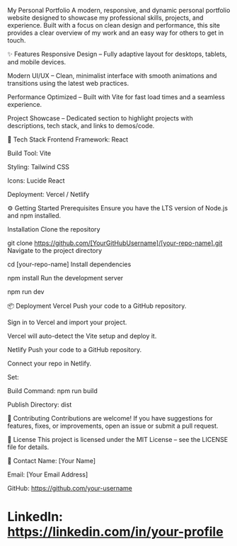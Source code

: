 
My Personal Portfolio
A modern, responsive, and dynamic personal portfolio website designed to showcase my professional skills, projects, and experience.
Built with a focus on clean design and performance, this site provides a clear overview of my work and an easy way for others to get in touch.

✨ Features
Responsive Design – Fully adaptive layout for desktops, tablets, and mobile devices.

Modern UI/UX – Clean, minimalist interface with smooth animations and transitions using the latest web practices.

Performance Optimized – Built with Vite for fast load times and a seamless experience.

Project Showcase – Dedicated section to highlight projects with descriptions, tech stack, and links to demos/code.


🚀 Tech Stack
Frontend Framework: React

Build Tool: Vite

Styling: Tailwind CSS

Icons: Lucide React

Deployment: Vercel / Netlify

⚙️ Getting Started
Prerequisites
Ensure you have the LTS version of Node.js and npm installed.

Installation
Clone the repository


git clone https://github.com/[YourGitHubUsername]/[your-repo-name].git
Navigate to the project directory


cd [your-repo-name]
Install dependencies


npm install
Run the development server

npm run dev

📦 Deployment
Vercel
Push your code to a GitHub repository.

Sign in to Vercel and import your project.

Vercel will auto-detect the Vite setup and deploy it.

Netlify
Push your code to a GitHub repository.

Connect your repo in Netlify.

Set:

Build Command: npm run build

Publish Directory: dist

🤝 Contributing
Contributions are welcome! If you have suggestions for features, fixes, or improvements, open an issue or submit a pull request.

📄 License
This project is licensed under the MIT License – see the LICENSE file for details.

📧 Contact
Name: [Your Name]

Email: [Your Email Address]

GitHub: https://github.com/your-username

LinkedIn: https://linkedin.com/in/your-profile
=======
